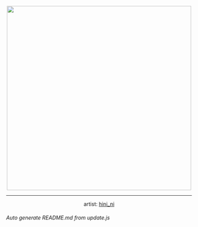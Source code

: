 
<p align="center">
  <img width="500" src="https://nekos.best/api/v2/neko/0542.png">
  <hr/>
  <center>
    artist: <a href="https://www.pixiv.net/en/artworks/92963091">hini_ni</a>
  </center>
</p>


###### Auto generate README.md from update.js

